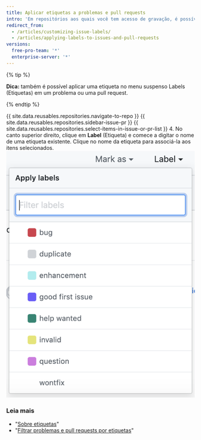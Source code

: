 ```yaml
---
title: Aplicar etiquetas a problemas e pull requests
intro: 'Em repositórios aos quais você tem acesso de gravação, é possível atribuir etiquetas a problemas e pull requests de modo a ajudar na organização dos seus projetos.'
redirect_from:
  - /articles/customizing-issue-labels/
  - /articles/applying-labels-to-issues-and-pull-requests
versions:
  free-pro-team: '*'
  enterprise-server: '*'
---
```


{% tip %}

**Dica:** também é possível aplicar uma etiqueta no menu suspenso Labels (Etiquetas) em um problema ou uma pull request.

{% endtip %}

{{ site.data.reusables.repositories.navigate-to-repo }}
{{ site.data.reusables.repositories.sidebar-issue-pr }}
{{ site.data.reusables.repositories.select-items-in-issue-or-pr-list }}
4. No canto superior direito, clique em **Label** (Etiqueta) e comece a digitar o nome de uma etiqueta existente. Clique no nome da etiqueta para associá-la aos itens selecionados. ![Menu suspenso atribuição Marco Problemas](/assets/images/help/issues/issues_applying_labels_dropdown.png)

### Leia mais

- "[Sobre etiquetas](/articles/about-labels)"
- "[Filtrar problemas e pull requests por etiquetas](/articles/filtering-issues-and-pull-requests-by-labels)"
